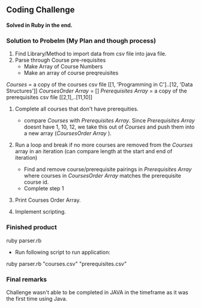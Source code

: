 ## Coding Challenge

#### Solved in Ruby in the end.

### Solution to Probelm (My Plan and though process) 

1. Find Library/Method to import data from csv file into java file. 
2. Parse through Course pre-requisites
    - Make Array of Course Numbers
    - Make an array of course preqreuisites 

_Courses_ = a copy of the courses csv file [[1, 'Programming in C']..[12, 'Data Structures']]
_CoursesOrder Array_ = [] 
_Prerequisites Array_ = a copy of the prerequisites csv file [[2,1],..[11,10]]

1. Complete all courses that don't have prerequities. 
    - compare _Courses_  with _Prerequisites Array_. Since _Prerequisites Array_ doesnt have 1, 10, 12, we take this out of _Courses_ and push them into a new array (_CoursesOrder Array_ ).
    
2. Run a loop and break if no more courses are removed from the _Courses_ array in an iteration (can compare length at the start and end of iteration)
    - Find and remove course/prerequisite pairings in _Prerequisites Array_ where courses in _CoursesOrder Array_ matches the prerequisite course id. 
    - Complete step 1

3. Print Courses Order Array.

4. Implement scripting.

### Finished product

ruby parser.rb <courses file> <prerequisites file>

- Run following script to run application:

ruby parser.rb "courses.csv" "prerequisites.csv"

### Final remarks

Challenge wasn't able to be completed in JAVA in the timeframe as it was the first time using Java.

